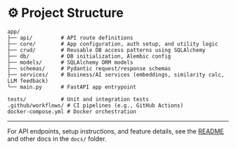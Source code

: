 # ⚙️ Project Structure

```
app/
├── api/         # API route definitions
├── core/        # App configuration, auth setup, and utility logic
├── crud/        # Reusable DB access patterns using SQLAlchemy
├── db/          # DB initialization, Alembic config
├── models/      # SQLAlchemy ORM models
├── schemas/     # Pydantic request/response schemas
├── services/    # Business/AI services (embeddings, similarity calc, LLM feedback)
└── main.py      # FastAPI app entrypoint

tests/           # Unit and integration tests
.github/workflows/ # CI pipelines (e.g., GitHub Actions)
docker-compose.yml # Docker orchestration
```

---

For API endpoints, setup instructions, and feature details, see the [README](../README.md) and other docs in the `docs/` folder.

